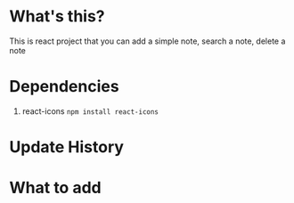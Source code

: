 # What's this?

This is react project that you can add a simple note, search a note, delete a note

# Dependencies

1. react-icons
   `npm install react-icons`

# Update History

# What to add

